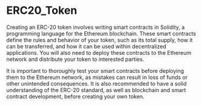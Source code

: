 # ERC20_Token
Creating an ERC-20 token involves writing smart contracts in Solidity, a programming language for the Ethereum blockchain. These smart contracts define the rules and behavior of your token, such as its total supply, how it can be transferred, and how it can be used within decentralized applications. You will also need to deploy these contracts to the Ethereum network and distribute your token to interested parties.

It is important to thoroughly test your smart contracts before deploying them to the Ethereum network, as mistakes can result in loss of funds or other unintended consequences. It is also recommended to have a solid understanding of the ERC-20 standard, as well as blockchain and smart contract development, before creating your own token.

